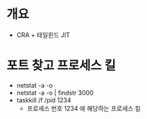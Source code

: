# 개요
- CRA + 테일윈드 JIT

# 포트 찾고 프로세스 킬
- netstat -a -o
- netstat -a -o | findstr 3000
- taskkill /f /pid 1234
  - 프로세스 번호 1234 에 해당하는 프로세스 킬